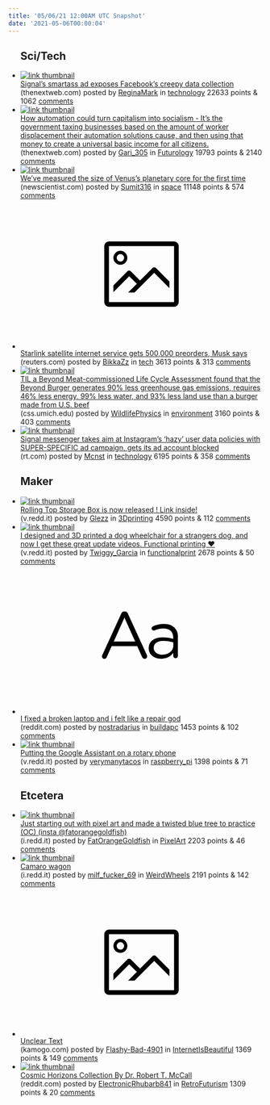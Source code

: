 ```yaml
---
title: '05/06/21 12:00AM UTC Snapshot'
date: '2021-05-06T00:00:04'
---
```

<ul>
<h2>Sci/Tech</h2>

<li><a href='https://thenextweb.com/news/signals-instagram-ad-exposes-facebook-targetted-ads-data-collection'><img src='https://b.thumbs.redditmedia.com/Bhq-xjH_IohqTwwLBqqPMQCB3sRozB2c5xmgvfqz45U.jpg' alt='link thumbnail'></a><div><div class='linkTitle'><a href='https://thenextweb.com/news/signals-instagram-ad-exposes-facebook-targetted-ads-data-collection'>Signal’s smartass ad exposes Facebook’s creepy data collection</a></div>(thenextweb.com) posted by <a href='https://www.reddit.com/user/ReginaMark'>ReginaMark</a> in <a href='https://www.reddit.com/r/technology'>technology</a> 22633 points & 1062 <a href='https://www.reddit.com/r/technology/comments/n5hf9x/signals_smartass_ad_exposes_facebooks_creepy_data/'>comments</a></div></li>

<li><a href='https://thenextweb.com/news/how-automation-could-turn-capitalism-into-socialism'><img src='https://a.thumbs.redditmedia.com/CuJXFf1a95TAx5CcMCfAPPLq5juM4Z_74nTtAfQsl70.jpg' alt='link thumbnail'></a><div><div class='linkTitle'><a href='https://thenextweb.com/news/how-automation-could-turn-capitalism-into-socialism'>How automation could turn capitalism into socialism - It’s the government taxing businesses based on the amount of worker displacement their automation solutions cause, and then using that money to create a universal basic income for all citizens.</a></div>(thenextweb.com) posted by <a href='https://www.reddit.com/user/Gari_305'>Gari_305</a> in <a href='https://www.reddit.com/r/Futurology'>Futurology</a> 19793 points & 2140 <a href='https://www.reddit.com/r/Futurology/comments/n5deyr/how_automation_could_turn_capitalism_into/'>comments</a></div></li>

<li><a href='https://www.newscientist.com/article/2276218-weve-measured-the-size-of-venuss-planetary-core-for-the-first-time/'><img src='https://b.thumbs.redditmedia.com/k-m5BD-mGGBKiHhHkj_3DtISBgkTzxb3wk8DUimX6oM.jpg' alt='link thumbnail'></a><div><div class='linkTitle'><a href='https://www.newscientist.com/article/2276218-weve-measured-the-size-of-venuss-planetary-core-for-the-first-time/'>We’ve measured the size of Venus’s planetary core for the first time</a></div>(newscientist.com) posted by <a href='https://www.reddit.com/user/Sumit316'>Sumit316</a> in <a href='https://www.reddit.com/r/space'>space</a> 11148 points & 574 <a href='https://www.reddit.com/r/space/comments/n5hheo/weve_measured_the_size_of_venuss_planetary_core/'>comments</a></div></li>

<li><a href='https://www.reuters.com/technology/starlink-satellite-internet-service-gets-500000-preorders-musk-says-2021-05-05/'><svg version='1.1' viewBox='-34 -14 104 64' preserveAspectRatio='xMidYMid meet' xmlns='http://www.w3.org/2000/svg' xmlns:xlink='http://www.w3.org/1999/xlink'>
    <title>link thumbnail</title>
    <path d='M32,4H4A2,2,0,0,0,2,6V30a2,2,0,0,0,2,2H32a2,2,0,0,0,2-2V6A2,2,0,0,0,32,4ZM4,30V6H32V30Z'></path>
    <path d='M8.92,14a3,3,0,1,0-3-3A3,3,0,0,0,8.92,14Zm0-4.6A1.6,1.6,0,1,1,7.33,11,1.6,1.6,0,0,1,8.92,9.41Z'></path>
    <path d='M22.78,15.37l-5.4,5.4-4-4a1,1,0,0,0-1.41,0L5.92,22.9v2.83l6.79-6.79L16,22.18l-3.75,3.75H15l8.45-8.45L30,24V21.18l-5.81-5.81A1,1,0,0,0,22.78,15.37Z'></path>
    </svg></a><div><div class='linkTitle'><a href='https://www.reuters.com/technology/starlink-satellite-internet-service-gets-500000-preorders-musk-says-2021-05-05/'>Starlink satellite internet service gets 500,000 preorders, Musk says</a></div>(reuters.com) posted by <a href='https://www.reddit.com/user/BikkaZz'>BikkaZz</a> in <a href='https://www.reddit.com/r/tech'>tech</a> 3613 points & 313 <a href='https://www.reddit.com/r/tech/comments/n53u9o/starlink_satellite_internet_service_gets_500000/'>comments</a></div></li>

<li><a href='http://css.umich.edu/publication/beyond-meats-beyond-burger-life-cycle-assessment-detailed-comparison-between-plant-based'><img src='https://b.thumbs.redditmedia.com/0PNWtBnlc2XMFc12uB3fanS4rYoHuL1NNmRdu7hE_vA.jpg' alt='link thumbnail'></a><div><div class='linkTitle'><a href='http://css.umich.edu/publication/beyond-meats-beyond-burger-life-cycle-assessment-detailed-comparison-between-plant-based'>TIL a Beyond Meat-commissioned Life Cycle Assessment found that the Beyond Burger generates 90% less greenhouse gas emissions, requires 46% less energy, 99% less water, and 93% less land use than a burger made from U.S. beef</a></div>(css.umich.edu) posted by <a href='https://www.reddit.com/user/WildlifePhysics'>WildlifePhysics</a> in <a href='https://www.reddit.com/r/environment'>environment</a> 3160 points & 403 <a href='https://www.reddit.com/r/environment/comments/n52ygw/til_a_beyond_meatcommissioned_life_cycle/'>comments</a></div></li>

<li><a href='https://www.rt.com/news/522950-signal-instagram-ad-campaign/'><img src='https://b.thumbs.redditmedia.com/4Lb7_i5fid_Rh63NbfdtWoZSDlGTe_1ex8fbdAPjDrg.jpg' alt='link thumbnail'></a><div><div class='linkTitle'><a href='https://www.rt.com/news/522950-signal-instagram-ad-campaign/'>Signal messenger takes aim at Instagram’s ‘hazy’ user data policies with SUPER-SPECIFIC ad campaign, gets its ad account blocked</a></div>(rt.com) posted by <a href='https://www.reddit.com/user/Mcnst'>Mcnst</a> in <a href='https://www.reddit.com/r/technology'>technology</a> 6195 points & 358 <a href='https://www.reddit.com/r/technology/comments/n5halt/signal_messenger_takes_aim_at_instagrams_hazy/'>comments</a></div></li>

<h2>Maker</h2>

<li><a href='https://v.redd.it/zjgqgr5psax61'><img src='https://b.thumbs.redditmedia.com/r4E2frjQ2sCG2M0JW8MnzoBAZXQEv33xzz9-EFCL2oE.jpg' alt='link thumbnail'></a><div><div class='linkTitle'><a href='https://v.redd.it/zjgqgr5psax61'>Rolling Top Storage Box is now released ! Link inside!</a></div>(v.redd.it) posted by <a href='https://www.reddit.com/user/Glezz'>Glezz</a> in <a href='https://www.reddit.com/r/3Dprinting'>3Dprinting</a> 4590 points & 112 <a href='https://www.reddit.com/r/3Dprinting/comments/n5f32u/rolling_top_storage_box_is_now_released_link/'>comments</a></div></li>

<li><a href='https://v.redd.it/jzxqnok7x9x61'><img src='https://b.thumbs.redditmedia.com/0MmavUjmHKi9dWig80qubYKeziPX60zovnsyM2tpzVQ.jpg' alt='link thumbnail'></a><div><div class='linkTitle'><a href='https://v.redd.it/jzxqnok7x9x61'>I designed and 3D printed a dog wheelchair for a strangers dog, and now I get these great update videos. Functional printing ❤️</a></div>(v.redd.it) posted by <a href='https://www.reddit.com/user/Twiggy_Garcia'>Twiggy_Garcia</a> in <a href='https://www.reddit.com/r/functionalprint'>functionalprint</a> 2678 points & 50 <a href='https://www.reddit.com/r/functionalprint/comments/n5c7qu/i_designed_and_3d_printed_a_dog_wheelchair_for_a/'>comments</a></div></li>

<li><a href='https://www.reddit.com/r/buildapc/comments/n5bled/i_fixed_a_broken_laptop_and_i_felt_like_a_repair/'><svg version='1.1' viewBox='-34 -12 104 64' preserveAspectRatio='xMidYMid slice' xmlns='http://www.w3.org/2000/svg' xmlns:xlink='http://www.w3.org/1999/xlink'>
    <title>text link thumbnail</title>
    <path d='M12.19,8.84a1.45,1.45,0,0,0-1.4-1h-.12a1.46,1.46,0,0,0-1.42,1L1.14,26.56a1.29,1.29,0,0,0-.14.59,1,1,0,0,0,1,1,1.12,1.12,0,0,0,1.08-.77l2.08-4.65h11l2.08,4.59a1.24,1.24,0,0,0,1.12.83,1.08,1.08,0,0,0,1.08-1.08,1.64,1.64,0,0,0-.14-.57ZM6.08,20.71l4.59-10.22,4.6,10.22Z'>
    </path>
    <path d='M32.24,14.78A6.35,6.35,0,0,0,27.6,13.2a11.36,11.36,0,0,0-4.7,1,1,1,0,0,0-.58.89,1,1,0,0,0,.94.92,1.23,1.23,0,0,0,.39-.08,8.87,8.87,0,0,1,3.72-.81c2.7,0,4.28,1.33,4.28,3.92v.5a15.29,15.29,0,0,0-4.42-.61c-3.64,0-6.14,1.61-6.14,4.64v.05c0,2.95,2.7,4.48,5.37,4.48a6.29,6.29,0,0,0,5.19-2.48V26.9a1,1,0,0,0,1,1,1,1,0,0,0,1-1.06V19A5.71,5.71,0,0,0,32.24,14.78Zm-.56,7.7c0,2.28-2.17,3.89-4.81,3.89-1.94,0-3.61-1.06-3.61-2.86v-.06c0-1.8,1.5-3,4.2-3a15.2,15.2,0,0,1,4.22.61Z'>
    </path>
    </svg></a><div><div class='linkTitle'><a href='https://www.reddit.com/r/buildapc/comments/n5bled/i_fixed_a_broken_laptop_and_i_felt_like_a_repair/'>I fixed a broken laptop and i felt like a repair god</a></div>(reddit.com) posted by <a href='https://www.reddit.com/user/nostradarius'>nostradarius</a> in <a href='https://www.reddit.com/r/buildapc'>buildapc</a> 1453 points & 102 <a href='https://www.reddit.com/r/buildapc/comments/n5bled/i_fixed_a_broken_laptop_and_i_felt_like_a_repair/'>comments</a></div></li>

<li><a href='https://v.redd.it/r0e0i5kwubx61'><img src='https://a.thumbs.redditmedia.com/ZwC-IgZZxF14RhZ_G-l2jKdKe3tQ6b6fP387eB0Nwj8.jpg' alt='link thumbnail'></a><div><div class='linkTitle'><a href='https://v.redd.it/r0e0i5kwubx61'>Putting the Google Assistant on a rotary phone</a></div>(v.redd.it) posted by <a href='https://www.reddit.com/user/verymanytacos'>verymanytacos</a> in <a href='https://www.reddit.com/r/raspberry_pi'>raspberry_pi</a> 1398 points & 71 <a href='https://www.reddit.com/r/raspberry_pi/comments/n5jvry/putting_the_google_assistant_on_a_rotary_phone/'>comments</a></div></li>

<h2>Etcetera</h2>

<li><a href='https://i.redd.it/24po40cmkbx61.png'><img src='https://b.thumbs.redditmedia.com/kmsWy7OMdmt5ZoAFHuuk2xrml6qNQHPIL1dzmx_p0VI.jpg' alt='link thumbnail'></a><div><div class='linkTitle'><a href='https://i.redd.it/24po40cmkbx61.png'>Just starting out with pixel art and made a twisted blue tree to practice (OC) (insta @fatorangegoldfish)</a></div>(i.redd.it) posted by <a href='https://www.reddit.com/user/FatOrangeGoldfish'>FatOrangeGoldfish</a> in <a href='https://www.reddit.com/r/PixelArt'>PixelArt</a> 2203 points & 46 <a href='https://www.reddit.com/r/PixelArt/comments/n5imjd/just_starting_out_with_pixel_art_and_made_a/'>comments</a></div></li>

<li><a href='https://i.redd.it/n7fyg3f378x61.jpg'><img src='https://b.thumbs.redditmedia.com/_O1FoNntlZNiNGhYC8AWMg1Uh2cvfbfV98j3A2Ye-Mc.jpg' alt='link thumbnail'></a><div><div class='linkTitle'><a href='https://i.redd.it/n7fyg3f378x61.jpg'>Camaro wagon</a></div>(i.redd.it) posted by <a href='https://www.reddit.com/user/milf_fucker_69'>milf_fucker_69</a> in <a href='https://www.reddit.com/r/WeirdWheels'>WeirdWheels</a> 2191 points & 142 <a href='https://www.reddit.com/r/WeirdWheels/comments/n56tco/camaro_wagon/'>comments</a></div></li>

<li><a href='http://kamogo.com/9'><svg version='1.1' viewBox='-34 -14 104 64' preserveAspectRatio='xMidYMid meet' xmlns='http://www.w3.org/2000/svg' xmlns:xlink='http://www.w3.org/1999/xlink'>
    <title>link thumbnail</title>
    <path d='M32,4H4A2,2,0,0,0,2,6V30a2,2,0,0,0,2,2H32a2,2,0,0,0,2-2V6A2,2,0,0,0,32,4ZM4,30V6H32V30Z'></path>
    <path d='M8.92,14a3,3,0,1,0-3-3A3,3,0,0,0,8.92,14Zm0-4.6A1.6,1.6,0,1,1,7.33,11,1.6,1.6,0,0,1,8.92,9.41Z'></path>
    <path d='M22.78,15.37l-5.4,5.4-4-4a1,1,0,0,0-1.41,0L5.92,22.9v2.83l6.79-6.79L16,22.18l-3.75,3.75H15l8.45-8.45L30,24V21.18l-5.81-5.81A1,1,0,0,0,22.78,15.37Z'></path>
    </svg></a><div><div class='linkTitle'><a href='http://kamogo.com/9'>Unclear Text</a></div>(kamogo.com) posted by <a href='https://www.reddit.com/user/Flashy-Bad-4901'>Flashy-Bad-4901</a> in <a href='https://www.reddit.com/r/InternetIsBeautiful'>InternetIsBeautiful</a> 1369 points & 149 <a href='https://www.reddit.com/r/InternetIsBeautiful/comments/n54mal/unclear_text/'>comments</a></div></li>

<li><a href='https://www.reddit.com/gallery/n5ggvw'><img src='https://b.thumbs.redditmedia.com/VVJntyU3r2S3igHD0CryNBlsAKXGWKgbtp0ddZJebsk.jpg' alt='link thumbnail'></a><div><div class='linkTitle'><a href='https://www.reddit.com/gallery/n5ggvw'>Cosmic Horizons Collection By Dr. Robert T. McCall</a></div>(reddit.com) posted by <a href='https://www.reddit.com/user/ElectronicRhubarb841'>ElectronicRhubarb841</a> in <a href='https://www.reddit.com/r/RetroFuturism'>RetroFuturism</a> 1309 points & 20 <a href='https://www.reddit.com/r/RetroFuturism/comments/n5ggvw/cosmic_horizons_collection_by_dr_robert_t_mccall/'>comments</a></div></li>

</ul>
